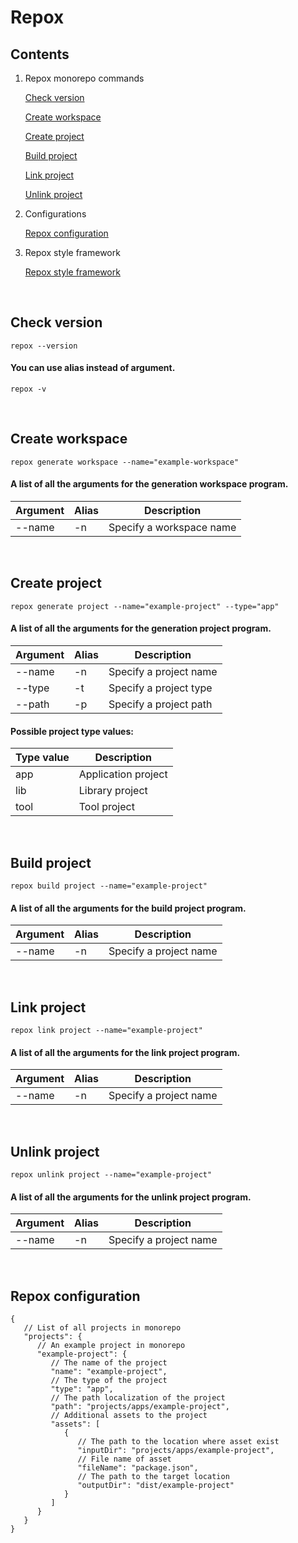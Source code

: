 # Repox

## Contents

1) Repox monorepo commands

   [Check version](#check-version)
   
   [Create workspace](#create-workspace)
   
   [Create project](#create-project)
   
   [Build project](#build-project)

   [Link project](#link-project)

   [Unlink project](#unlink-project)

2) Configurations

   [Repox configuration](#repox-configuration)

3) Repox style framework

   [Repox style framework](#repox-style-framework)

<br>

## <span id="check-version">Check version</span>


```shell
repox --version
```

#### You can use alias instead of argument.

```shell
repox -v
```

<br>

## <span id="create-workspace">Create workspace</span>


```shell
repox generate workspace --name="example-workspace"
```

#### A list of all the arguments for the generation workspace program.

| Argument | Alias | Description              |
|----------|-------|--------------------------|
| --name   | -n    | Specify a workspace name |

<br>

## <span id="create-project">Create project</span>


```shell
repox generate project --name="example-project" --type="app"
```

#### A list of all the arguments for the generation project program.

| Argument | Alias | Description            |
|----------|-------|------------------------|
| --name   | -n    | Specify a project name |
| --type   | -t    | Specify a project type |
| --path   | -p    | Specify a project path |

#### Possible project type values:

| Type value | Description         |
|------------|---------------------|
| app        | Application project |
| lib        | Library project     |
| tool       | Tool project        |

<br>

## <span id="build-project">Build project</span>


```shell
repox build project --name="example-project"
```

#### A list of all the arguments for the build project program.

| Argument | Alias | Description            |
|----------|-------|------------------------|
| --name   | -n    | Specify a project name |

<br>

## <span id="link-project">Link project</span>


```shell
repox link project --name="example-project"
```

#### A list of all the arguments for the link project program.

| Argument | Alias | Description            |
|----------|-------|------------------------|
| --name   | -n    | Specify a project name |

<br>

## <span id="unlink-project">Unlink project</span>


```shell
repox unlink project --name="example-project"
```

#### A list of all the arguments for the unlink project program.

| Argument | Alias | Description            |
|----------|-------|------------------------|
| --name   | -n    | Specify a project name |

<br>

## <span id="repox-configuration">Repox configuration</span>

```json5
{
   // List of all projects in monorepo
   "projects": {
      // An example project in monorepo
      "example-project": {
         // The name of the project
         "name": "example-project",
         // The type of the project
         "type": "app",
         // The path localization of the project
         "path": "projects/apps/example-project",
         // Additional assets to the project
         "assets": [
            {
               // The path to the location where asset exist
               "inputDir": "projects/apps/example-project",
               // File name of asset
               "fileName": "package.json",
               // The path to the target location
               "outputDir": "dist/example-project"
            }
         ]
      }
   }
}
```
